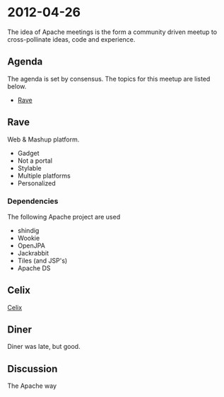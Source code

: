2012-04-26
==========

The idea of Apache meetings is the form a community driven meetup to
cross-pollinate ideas, code and experience.

Agenda
------

The agenda is set by consensus. The topics for this meetup are listed
below. 

* [Rave](http://rave.apache.org "Project site for rave")

Rave
----

Web & Mashup platform.

* Gadget
* Not a portal
* Stylable
* Multiple platforms
* Personalized

### Dependencies

The following Apache project are used

* shindig
* Wookie
* OpenJPA
* Jackrabbit
* Tiles (and JSP's)
* Apache DS

Celix
-----

[Celix](http://incubator.apache.org/celix/ "Apache site for Celix")

Diner
-----

Diner was late, but good.

Discussion
----------

The Apache way